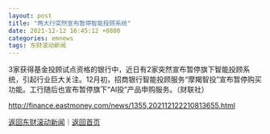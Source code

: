 ```yaml
---
layout: post
title: "两大行突然宣布暂停智能投顾系统"
date: 2021-12-12 16:45:12 +0800
categories: emnews
tags: 东财滚动新闻
---
```


3家获得基金投顾试点资格的银行中，近日有2家突然宣布暂停旗下智能投顾系统，引起行业巨大关注。12月初，招商银行智能投顾服务“摩羯智投”宣布暂停购买功能。工行随后也宣布暂停旗下“AI投”产品申购服务。（财联社）

<http://finance.eastmoney.com/news/1355,202112122210813655.html>

[返回东财滚动新闻](//finews.withounder.com/emnews/)｜[返回首页](//finews.withounder.com/)